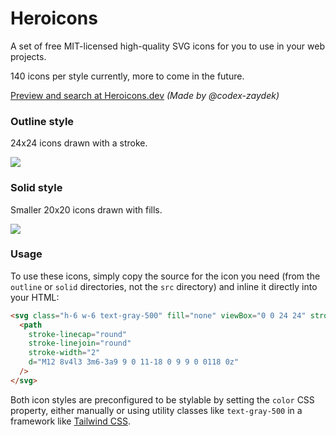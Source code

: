 # Heroicons

A set of free MIT-licensed high-quality SVG icons for you to use in your web projects.

140 icons per style currently, more to come in the future.

[Preview and search at Heroicons.dev](https://heroicons.dev) _(Made by @codex-zaydek)_

### Outline style

24x24 icons drawn with a stroke.

![](./.github/outline-preview.svg)

### Solid style

Smaller 20x20 icons drawn with fills.

![](./.github/solid-preview.svg)

### Usage

To use these icons, simply copy the source for the icon you need (from the `outline` or `solid` directories, not the `src` directory) and inline it directly into your HTML:

```html
<svg class="h-6 w-6 text-gray-500" fill="none" viewBox="0 0 24 24" stroke="currentColor">
  <path
    stroke-linecap="round"
    stroke-linejoin="round"
    stroke-width="2"
    d="M12 8v4l3 3m6-3a9 9 0 11-18 0 9 9 0 0118 0z"
  />
</svg>
```

Both icon styles are preconfigured to be stylable by setting the `color` CSS property, either manually or using utility classes like `text-gray-500` in a framework like [Tailwind CSS](https://tailwindcss.com).
